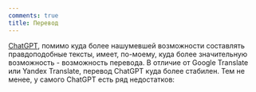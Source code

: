```yaml
---
comments: true
title: Перевод
---
```


[ChatGPT](/ru/chatgpt), помимо куда более нашумевшей возможности составлять правдоподобные тексты, имеет, по-моему, куда более значительную возможность - возможность перевода. В отличие от Google Translate или Yandex Translate, перевод ChatGPT куда более стабилен. Тем не менее, у самого ChatGPT есть ряд недостатков:

